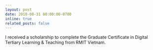 ```yaml
---
layout: post
date: 2018-08-31 00:00:00-0700
inline: true
related_posts: false
---
```


I received a scholarship to complete the Graduate Certificate in Digital Tertiary Learning & Teaching from RMIT Vietnam.